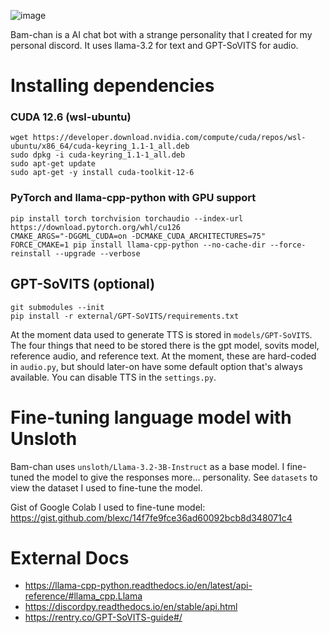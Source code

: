 ![image](https://github.com/user-attachments/assets/659b39a1-52cb-4891-93f3-9b6e2b50e5ee)

Bam-chan is a AI chat bot with a strange personality that I created for my personal discord. It uses llama-3.2 for text and GPT-SoVITS for audio.

# Installing dependencies

### CUDA 12.6 (wsl-ubuntu)

```
wget https://developer.download.nvidia.com/compute/cuda/repos/wsl-ubuntu/x86_64/cuda-keyring_1.1-1_all.deb
sudo dpkg -i cuda-keyring_1.1-1_all.deb
sudo apt-get update
sudo apt-get -y install cuda-toolkit-12-6
```

### PyTorch and llama-cpp-python with GPU support

```
pip install torch torchvision torchaudio --index-url https://download.pytorch.org/whl/cu126
CMAKE_ARGS="-DGGML_CUDA=on -DCMAKE_CUDA_ARCHITECTURES=75" FORCE_CMAKE=1 pip install llama-cpp-python --no-cache-dir --force-reinstall --upgrade --verbose
```

## GPT-SoVITS (optional)

```
git submodules --init
pip install -r external/GPT-SoVITS/requirements.txt
```

At the moment data used to generate TTS is stored in `models/GPT-SoVITS`. The four things that need to be stored there is the gpt model, sovits model, reference audio, and reference text. At the moment, these are hard-coded in `audio.py`, but should later-on have some default option that's always available. You can disable TTS in the `settings.py`.

# Fine-tuning language model with Unsloth

Bam-chan uses `unsloth/Llama-3.2-3B-Instruct` as a base model. I fine-tuned the model to give the responses more... personality. See `datasets` to view the dataset I used to fine-tune the model.

Gist of Google Colab I used to fine-tune model: https://gist.github.com/blexc/14f7fe9fce36ad60092bcb8d348071c4

# External Docs

- https://llama-cpp-python.readthedocs.io/en/latest/api-reference/#llama_cpp.Llama
- https://discordpy.readthedocs.io/en/stable/api.html
- https://rentry.co/GPT-SoVITS-guide#/

